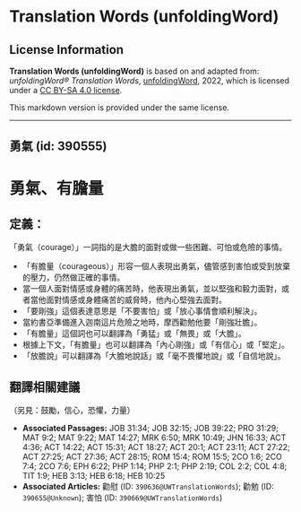 # Translation Words (unfoldingWord)

## License Information

**Translation Words (unfoldingWord)** is based on and adapted from: _unfoldingWord® Translation Words_, [unfoldingWord](https://unfoldingword.org/utw), 2022, which is licensed under a [CC BY-SA 4.0 license](https://creativecommons.org/licenses/by-sa/4.0/legalcode.en).

This markdown version is provided under the same license.



--------------------------------

## 勇氣 (id: 390555)

勇氣、有膽量
======

定義：
---

「勇氣（courage）」一詞指的是大膽的面對或做一些困難、可怕或危險的事情。

* 「有膽量（courageous）」形容一個人表現出勇氣，儘管感到害怕或受到放棄的壓力，仍然做正確的事情。
* 當一個人面對情感或身體的痛苦時，他表現出勇氣，並以堅強和毅力面對，或者當他面對情感或身體痛苦的威脅時，他內心堅強去面對。
* 「要剛強」這個表達意思是「不要害怕」或「放心事情會順利解決」。
* 當約書亞準備進入迦南這片危險之地時，摩西勸勉他要「剛強壯膽」。
* 「有膽量」這個詞也可以翻譯為「勇猛」或「無畏」或「大膽」。
* 根據上下文，「有膽量」也可以翻譯為「內心剛強」或「有信心」或「堅定」。
* 「放膽說」可以翻譯為「大膽地說話」或「毫不畏懼地說」或「自信地說」。

翻譯相關建議
------

（另見：鼓勵，信心，恐懼，力量）

* **Associated Passages:** JOB 31:34; JOB 32:15; JOB 39:22; PRO 31:29; MAT 9:2; MAT 9:22; MAT 14:27; MRK 6:50; MRK 10:49; JHN 16:33; ACT 4:36; ACT 14:22; ACT 15:31; ACT 18:27; ACT 20:1; ACT 23:11; ACT 27:22; ACT 27:25; ACT 27:36; ACT 28:15; ROM 15:4; ROM 15:5; 2CO 1:6; 2CO 7:4; 2CO 7:6; EPH 6:22; PHP 1:14; PHP 2:1; PHP 2:19; COL 2:2; COL 4:8; TIT 1:9; HEB 3:13; HEB 6:18; HEB 10:25
* **Associated Articles:** 勸慰 (ID: `390636@UWTranslationWords`); 勸勉 (ID: `390655@Unknown`); 害怕 (ID: `390669@UWTranslationWords`)


